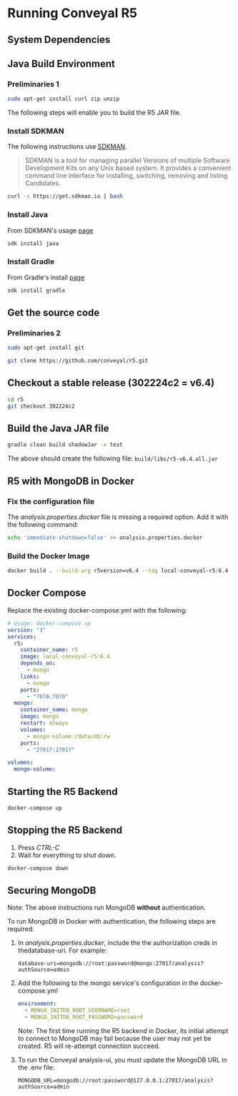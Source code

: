 # Running Conveyal R5

## System Dependencies

## Java Build Environment

### Preliminaries 1

```sh
sudo apt-get install curl zip unzip
```

The following steps will enable you to build the R5 JAR file.

### Install SDKMAN

The following instructions use [SDKMAN](https://github.com/sdkman/sdkman-cli).

> SDKMAN is a tool for managing parallel Versions of multiple Software
> Development Kits on any Unix based system. It provides a convenient command
> line interface for installing, switching, removing and listing Candidates.

```sh
curl -s https://get.sdkman.io | bash
```

### Install Java

From SDKMAN's usage [page](https://sdkman.io/usage)

```sh
sdk install java
```

### Install Gradle

From Gradle's install [page](https://gradle.org/install/#with-a-package-manager)

```sh
sdk install gradle
```

## Get the source code

### Preliminaries 2

```sh
sudo apt-get install git
```

```sh
git clone https://github.com/conveyal/r5.git
```

## Checkout a stable release (302224c2 = v6.4)

```sh
cd r5
git checkout 302224c2
```

## Build the Java JAR file

```sh
gradle clean build shadowJar -x test
```

The above should create the following file: `build/libs/r5-v6.4.all.jar`

## R5 with MongoDB in Docker

### Fix the configuration file

The _analysis.properties.docker_ file is missing a required option.
Add it with the following command:

```sh
echo 'immediate-shutdown=false' >> analysis.properties.docker
```

### Build the Docker Image

```sh
docker build . --build-arg r5version=v6.4 --tag local-conveyal-r5:6.4
```

## Docker Compose

Replace the existing docker-compose.yml with the following:

```yml
# Usage: docker-compose up
version: "3"
services:
  r5:
    container_name: r5
    image: local-conveyal-r5:6.4
    depends_on:
      - mongo
    links:
      - mongo
    ports:
      - "7070:7070"
  mongo:
    container_name: mongo
    image: mongo
    restart: always
    volumes:
      - mongo-volume:/data/db:rw
    ports:
      - "27017:27017"

volumes:
  mongo-volume:
```

## Starting the R5 Backend

```sh
docker-compose up
```

## Stopping the R5 Backend

1. Press _CTRL-C_
2. Wait for everything to shut down.

```sh
docker-compose down
```

## Securing MongoDB

Note: The above instructions run MongoDB **without** authentication.

To run MongoDB in Docker with authentication, the following steps are required:

1. In _analysis.properties.docker_, include the the authorization creds in thedatabase-uri.
   For example:

   `database-uri=mongodb://root:password@mongo:27017/analysis?authSource=admin`

2. Add the following to the mongo service's configuration in the docker-compose.yml

   ```yml
   environment:
     - MONGO_INITDB_ROOT_USERNAME=root
     - MONGO_INITDB_ROOT_PASSWORD=password
   ```

   Note: The first time running the R5 backend in Docker, its initial attempt to
   connect to MongoDB may fail because the user may not yet be created.
   R5 will re-attempt connection succeed.

3. To run the Conveyal analysis-ui, you must update the MongoDB URL in the .env file:

   `MONGODB_URL=mongodb://root:password@127.0.0.1:27017/analysis?authSource=admin`
